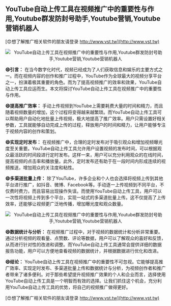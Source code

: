 ## **YouTube自动上传工具在视频推广中的重要性与作用,Youtube群发防封号助手,Youtube营销,Youtube营销机器人**

[😍想了解推广相关软件的朋友请登录 http://www.vst.tw](http://www.vst.tw)

 <center><img src="https://vst.tw/MP4/tuiguang/png/4.png" alt="YouTube自动上传工具在视频推广中的重要性与作用,Youtube群发防封号助手,Youtube营销,Youtube营销机器人"></center>

**😄引言：**
在当今数字化时代，视频已经成为了人们获取信息和娱乐的主要方式之一。而在视频内容的创作和推广过程中，YouTube作为全球最大的视频分享平台之一，扮演着极其重要的角色。而为了提高视频推广的效率和效果，YouTube自动上传工具应运而生。本文将探讨YouTube自动上传工具在视频推广中的重要性与作用。

**😄提高推广效率：**
手动上传视频到YouTube上需要耗费大量的时间和精力，而且随着视频数量的增加，这个过程将变得越来越繁琐。而YouTube自动上传工具可以帮助用户自动化地批量上传视频，极大地提高了推广效率。用户只需设置好相关参数，工具就能够自动完成上传的过程，释放用户的时间和精力，让用户能够专注于视频内容的创作和策划。

**😄实现定时发布：**
在视频推广中，合理的定时发布对于吸引观众和增加视频曝光度至关重要。YouTube自动上传工具允许用户设置视频的发布时间，可以根据观众最活跃的时间段进行定时发布。这样一来，用户可以充分利用观众的在线时间，提高视频的点击率和播放量。此外，定时发布还有助于在一段时间内形成连续的视频推送，增加观众的关注度和粘性。

**😄多渠道批量上传：**
除了YouTube，许多企业和个人也会选择将视频上传到其他平台进行推广，如抖音、微博、Facebook等。手动逐一上传视频到不同平台，不仅费时费力，而且容易出现操作失误。而使用YouTube自动上传工具，用户可以一次性将视频上传到多个平台，实现一站式的多渠道批量上传。这不仅提高了上传效率，还能够让视频更广泛地传播，增加曝光度和观众数量。

 <center><img src="https://vst.tw/MP4/tuiguang/png/4.png" alt="YouTube自动上传工具在视频推广中的重要性与作用,Youtube群发防封号助手,Youtube营销,Youtube营销机器人"></center>

**😄数据统计与分析：**
在视频推广过程中，对于视频的数据统计和分析非常重要。通过分析视频的观看量、点赞数、评论等数据，用户可以了解观众的喜好和反馈，从而进行针对性的改进和调整。而YouTube自动上传工具通常会提供详细的数据报告功能，用户可以方便地查看视频的数据统计，并根据数据进行优化和改进。

**😄结论：**
YouTube自动上传工具在视频推广中的重要性不可忽视。它能够提高推广效率、实现定时发布、多渠道批量上传和数据统计与分析，为视频创作者和推广者带来了诸多便利。对于那些希望提升视频推广效果的个人和企业而言，选择使用YouTube自动上传工具是一个明智而有效的选择。让我们抓住这个机会，充分利用YouTube自动上传工具的优势，将自己的视频推广做得更好。

[😍想了解推广相关软件的朋友请登录 http://www.vst.tw](http://www.vst.tw)



